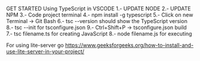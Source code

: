 GET STARTED
Using TypeScript in VSCODE
1.- UPDATE NODE
2.- UPDATE NPM
3.- Code project terminal 
4.- npm install -g typescript
5.- Click on new Terminal -> Git Bash
6.- tsc --version should show the TypeScript version
8.- tsc --init for tsconfigure.json
9.- Ctrl+Shift+P -> tsconfigure.json build
7.- tsc filename.ts for creating JavaScript
8.- node filename.js for executing

For using lite-server go https://www.geeksforgeeks.org/how-to-install-and-use-lite-server-in-your-project/

